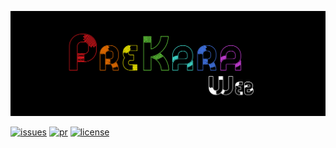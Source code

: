 ![banner](https://raw.githubusercontent.com/KawakawaRitsuki/Image/master/PreKara-banner-web.png)

[![issues](https://img.shields.io/github/issues/PreKara/PreKara-Web.svg?style=flat-square)](https://github.com/PreKara/PreKara-Web/issues)
[![pr](https://img.shields.io/github/issues-pr/PreKara/PreKara-Web.svg?style=flat-square)](https://github.com/PreKara/PreKara-Web/pulls)
[![license](https://img.shields.io/github/license/PreKara/PreKara-Web.svg?style=flat-square)](https://github.com/PreKara/PreKara-Web/blob/master/LICENSE)
